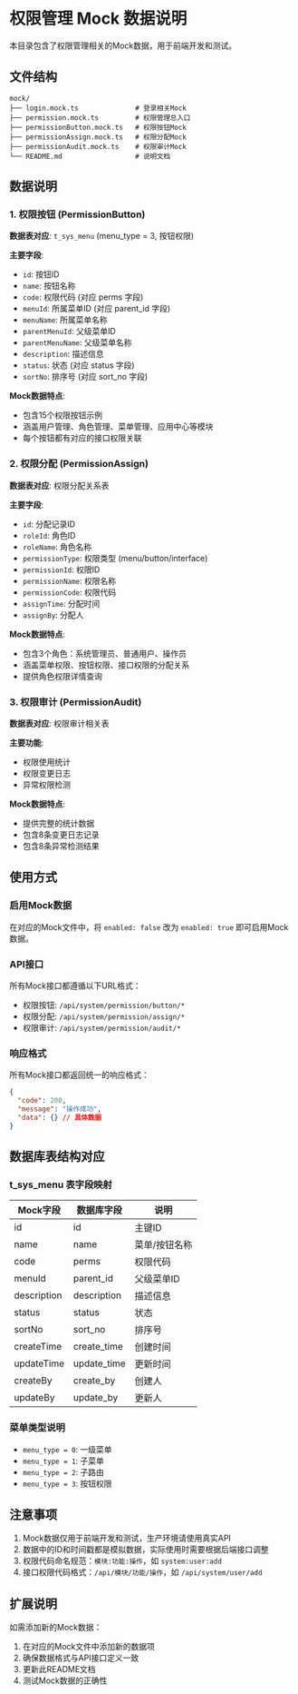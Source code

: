 # 权限管理 Mock 数据说明

本目录包含了权限管理相关的Mock数据，用于前端开发和测试。

## 文件结构

```
mock/
├── login.mock.ts              # 登录相关Mock
├── permission.mock.ts         # 权限管理总入口
├── permissionButton.mock.ts   # 权限按钮Mock
├── permissionAssign.mock.ts   # 权限分配Mock
├── permissionAudit.mock.ts    # 权限审计Mock
└── README.md                  # 说明文档
```

## 数据说明

### 1. 权限按钮 (PermissionButton)

**数据表对应**: `t_sys_menu` (menu_type = 3, 按钮权限)

**主要字段**:
- `id`: 按钮ID
- `name`: 按钮名称
- `code`: 权限代码 (对应 perms 字段)
- `menuId`: 所属菜单ID (对应 parent_id 字段)
- `menuName`: 所属菜单名称
- `parentMenuId`: 父级菜单ID
- `parentMenuName`: 父级菜单名称
- `description`: 描述信息
- `status`: 状态 (对应 status 字段)
- `sortNo`: 排序号 (对应 sort_no 字段)

**Mock数据特点**:
- 包含15个权限按钮示例
- 涵盖用户管理、角色管理、菜单管理、应用中心等模块
- 每个按钮都有对应的接口权限关联

### 2. 权限分配 (PermissionAssign)

**数据表对应**: 权限分配关系表

**主要字段**:
- `id`: 分配记录ID
- `roleId`: 角色ID
- `roleName`: 角色名称
- `permissionType`: 权限类型 (menu/button/interface)
- `permissionId`: 权限ID
- `permissionName`: 权限名称
- `permissionCode`: 权限代码
- `assignTime`: 分配时间
- `assignBy`: 分配人

**Mock数据特点**:
- 包含3个角色：系统管理员、普通用户、操作员
- 涵盖菜单权限、按钮权限、接口权限的分配关系
- 提供角色权限详情查询

### 3. 权限审计 (PermissionAudit)

**数据表对应**: 权限审计相关表

**主要功能**:
- 权限使用统计
- 权限变更日志
- 异常权限检测

**Mock数据特点**:
- 提供完整的统计数据
- 包含8条变更日志记录
- 包含8条异常检测结果

## 使用方式

### 启用Mock数据

在对应的Mock文件中，将 `enabled: false` 改为 `enabled: true` 即可启用Mock数据。

### API接口

所有Mock接口都遵循以下URL格式：
- 权限按钮: `/api/system/permission/button/*`
- 权限分配: `/api/system/permission/assign/*`
- 权限审计: `/api/system/permission/audit/*`

### 响应格式

所有Mock接口都返回统一的响应格式：
```json
{
  "code": 200,
  "message": "操作成功",
  "data": {} // 具体数据
}
```

## 数据库表结构对应

### t_sys_menu 表字段映射

| Mock字段 | 数据库字段 | 说明 |
|---------|-----------|------|
| id | id | 主键ID |
| name | name | 菜单/按钮名称 |
| code | perms | 权限代码 |
| menuId | parent_id | 父级菜单ID |
| description | description | 描述信息 |
| status | status | 状态 |
| sortNo | sort_no | 排序号 |
| createTime | create_time | 创建时间 |
| updateTime | update_time | 更新时间 |
| createBy | create_by | 创建人 |
| updateBy | update_by | 更新人 |

### 菜单类型说明

- `menu_type = 0`: 一级菜单
- `menu_type = 1`: 子菜单
- `menu_type = 2`: 子路由
- `menu_type = 3`: 按钮权限

## 注意事项

1. Mock数据仅用于前端开发和测试，生产环境请使用真实API
2. 数据中的ID和时间戳都是模拟数据，实际使用时需要根据后端接口调整
3. 权限代码命名规范：`模块:功能:操作`，如 `system:user:add`
4. 接口权限代码格式：`/api/模块/功能/操作`，如 `/api/system/user/add`

## 扩展说明

如需添加新的Mock数据：

1. 在对应的Mock文件中添加新的数据项
2. 确保数据格式与API接口定义一致
3. 更新此README文档
4. 测试Mock数据的正确性
